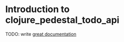 # Introduction to clojure_pedestal_todo_api

TODO: write [great documentation](http://jacobian.org/writing/what-to-write/)
